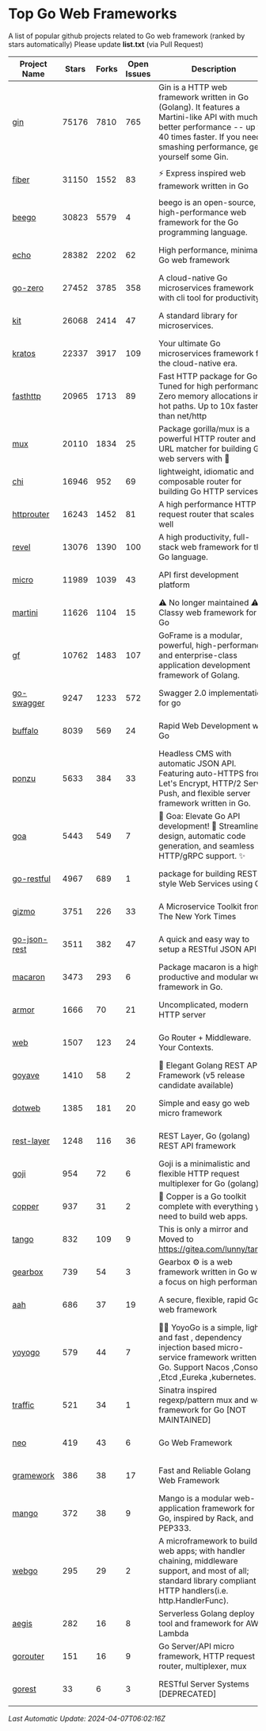 # Top Go Web Frameworks
A list of popular github projects related to Go web framework (ranked by stars automatically)
Please update **list.txt** (via Pull Request)

| Project Name | Stars | Forks | Open Issues | Description | Last Commit |
| ------------ | ----- | ----- | ----------- | ----------- | ----------- |
| [gin](https://github.com/gin-gonic/gin) | 75176 | 7810 | 765 | Gin is a HTTP web framework written in Go (Golang). It features a Martini-like API with much better performance -- up to 40 times faster. If you need smashing performance, get yourself some Gin. | 2024-04-07 02:18:23 |
| [fiber](https://github.com/gofiber/fiber) | 31150 | 1552 | 83 | ⚡️ Express inspired web framework written in Go | 2024-04-05 06:29:39 |
| [beego](https://github.com/beego/beego) | 30823 | 5579 | 4 | beego is an open-source, high-performance web framework for the Go programming language. | 2024-04-06 09:11:23 |
| [echo](https://github.com/labstack/echo) | 28382 | 2202 | 62 | High performance, minimalist Go web framework | 2024-03-27 10:28:46 |
| [go-zero](https://github.com/zeromicro/go-zero) | 27452 | 3785 | 358 | A cloud-native Go microservices framework with cli tool for productivity. | 2024-04-06 02:03:06 |
| [kit](https://github.com/go-kit/kit) | 26068 | 2414 | 47 | A standard library for microservices. | 2024-03-13 13:42:15 |
| [kratos](https://github.com/go-kratos/kratos) | 22337 | 3917 | 109 | Your ultimate Go microservices framework for the cloud-native era. | 2024-04-01 04:03:16 |
| [fasthttp](https://github.com/valyala/fasthttp) | 20965 | 1713 | 89 | Fast HTTP package for Go. Tuned for high performance. Zero memory allocations in hot paths. Up to 10x faster than net/http | 2024-04-04 08:27:34 |
| [mux](https://github.com/gorilla/mux) | 20110 | 1834 | 25 | Package gorilla/mux is a powerful HTTP router and URL matcher for building Go web servers with 🦍 | 2024-04-02 03:14:54 |
| [chi](https://github.com/go-chi/chi) | 16946 | 952 | 69 | lightweight, idiomatic and composable router for building Go HTTP services | 2024-03-31 19:58:23 |
| [httprouter](https://github.com/julienschmidt/httprouter) | 16243 | 1452 | 81 | A high performance HTTP request router that scales well | 2024-01-30 10:56:56 |
| [revel](https://github.com/revel/revel) | 13076 | 1390 | 100 | A high productivity, full-stack web framework for the Go language. | 2022-04-12 20:53:30 |
| [micro](https://github.com/micro/micro) | 11989 | 1039 | 43 | API first development platform | 2024-04-01 05:34:24 |
| [martini](https://github.com/go-martini/martini) | 11626 | 1104 | 15 | ⚠️ No longer maintained ⚠️  Classy web framework for Go | 2017-01-21 21:58:54 |
| [gf](https://github.com/gogf/gf) | 10762 | 1483 | 107 | GoFrame is a modular, powerful, high-performance and enterprise-class application development framework of Golang.  | 2024-04-07 02:00:04 |
| [go-swagger](https://github.com/go-swagger/go-swagger) | 9247 | 1233 | 572 | Swagger 2.0 implementation for go | 2024-03-30 08:39:37 |
| [buffalo](https://github.com/gobuffalo/buffalo) | 8039 | 569 | 24 | Rapid Web Development w/ Go | 2023-01-26 15:34:17 |
| [ponzu](https://github.com/ponzu-cms/ponzu) | 5633 | 384 | 33 | Headless CMS with automatic JSON API. Featuring auto-HTTPS from Let's Encrypt, HTTP/2 Server Push, and flexible server framework written in Go. | 2020-01-02 00:14:32 |
| [goa](https://github.com/goadesign/goa) | 5443 | 549 | 7 | 🌟 Goa: Elevate Go API development! 🚀 Streamlined design, automatic code generation, and seamless HTTP/gRPC support. ✨ | 2024-03-29 00:39:25 |
| [go-restful](https://github.com/emicklei/go-restful) | 4967 | 689 | 1 | package for building REST-style Web Services using Go | 2024-03-11 20:24:20 |
| [gizmo](https://github.com/nytimes/gizmo) | 3751 | 226 | 33 | A Microservice Toolkit from The New York Times | 2021-04-30 15:27:05 |
| [go-json-rest](https://github.com/ant0ine/go-json-rest) | 3511 | 382 | 47 | A quick and easy way to setup a RESTful JSON API | 2017-09-13 04:12:08 |
| [macaron](https://github.com/go-macaron/macaron) | 3473 | 293 | 6 | Package macaron is a high productive and modular web framework in Go. | 2024-03-11 02:50:53 |
| [armor](https://github.com/labstack/armor) | 1666 | 70 | 21 | Uncomplicated, modern HTTP server | 2019-08-03 18:10:09 |
| [web](https://github.com/gocraft/web) | 1507 | 123 | 24 | Go Router + Middleware. Your Contexts. | 2019-02-07 15:06:52 |
| [goyave](https://github.com/go-goyave/goyave) | 1410 | 58 | 2 | 🍐 Elegant Golang REST API Framework (v5 release candidate available) | 2023-06-09 14:22:05 |
| [dotweb](https://github.com/devfeel/dotweb) | 1385 | 181 | 20 | Simple and easy go web micro framework | 2023-12-13 02:13:17 |
| [rest-layer](https://github.com/rs/rest-layer) | 1248 | 116 | 36 | REST Layer, Go (golang) REST API framework | 2021-09-30 23:58:01 |
| [goji](https://github.com/goji/goji) | 954 | 72 | 6 | Goji is a minimalistic and flexible HTTP request multiplexer for Go (golang) | 2019-01-26 23:58:29 |
| [copper](https://github.com/gocopper/copper) | 937 | 31 | 2 | 🚀‏‏‎    ‎‏‏‎‏‏‎‎‎‎‎‎Copper is a Go toolkit complete with everything you need to build web apps. | 2024-03-14 18:04:22 |
| [tango](https://github.com/lunny/tango) | 832 | 109 | 9 | This is only a mirror and Moved to https://gitea.com/lunny/tango | 2019-05-17 03:31:10 |
| [gearbox](https://github.com/gogearbox/gearbox) | 739 | 54 | 3 | Gearbox :gear: is a web framework written in Go with a focus on high performance | 2022-09-21 00:20:37 |
| [aah](https://github.com/go-aah/aah) | 686 | 37 | 19 | A secure, flexible, rapid Go web framework | 2020-09-02 02:31:20 |
| [yoyogo](https://github.com/yoyofx/yoyogo) | 579 | 44 | 7 | 🦄🌈 YoyoGo is a simple, light and fast , dependency injection based micro-service framework written in Go. Support Nacos ,Consoul ,Etcd ,Eureka ,kubernetes. | 2024-02-07 09:13:19 |
| [traffic](https://github.com/gravityblast/traffic) | 521 | 34 | 1 | Sinatra inspired regexp/pattern mux and web framework for Go [NOT MAINTAINED] | 2015-11-26 21:31:07 |
| [neo](https://github.com/ivpusic/neo) | 419 | 43 | 6 | Go Web Framework | 2017-08-14 23:54:31 |
| [gramework](https://github.com/gramework/gramework) | 386 | 38 | 17 | Fast and Reliable Golang Web Framework | 2023-10-27 14:01:05 |
| [mango](https://github.com/paulbellamy/mango) | 372 | 38 | 9 | Mango is a modular web-application framework for Go, inspired by Rack, and PEP333. | 2017-10-17 08:18:43 |
| [webgo](https://github.com/bnkamalesh/webgo) | 295 | 29 | 2 | A microframework to build web apps; with handler chaining, middleware support, and most of all; standard library compliant HTTP handlers(i.e. http.HandlerFunc). | 2023-03-08 16:03:21 |
| [aegis](https://github.com/tmaiaroto/aegis) | 282 | 16 | 8 | Serverless Golang deploy tool and framework for AWS Lambda | 2019-07-28 17:59:41 |
| [gorouter](https://github.com/vardius/gorouter) | 151 | 16 | 9 | Go Server/API micro framework, HTTP request router, multiplexer, mux | 2024-01-01 23:03:02 |
| [gorest](https://github.com/tideland/gorest) | 33 | 6 | 3 | RESTful Server Systems [DEPRECATED] | 2017-11-10 13:00:37 |

*Last Automatic Update: 2024-04-07T06:02:16Z*